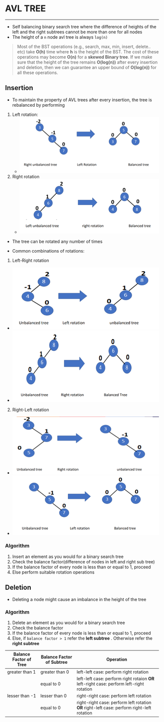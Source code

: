 # AVL TREE
---
- Self balancing binary search tree where the difference of heights of the left and the right subtrees cannot be more than one for all nodes
- The height of a `n` node avl tree is always `log(n)`

> Most of the BST operations (e.g., search, max, min, insert, delete.. etc) take **O(h)** time where **h** is the height of the BST. The cost of these operations may become **O(n)** for a **skewed Binary tree**. If we make sure that the height of the tree remains **O(log(n))** after every insertion and deletion, then we can guarantee an upper bound of **O(log(n))** for all these operations. 

## Insertion
- To maintain the property of AVL trees after every insertion, the tree is rebalanced by performing 
1. Left rotation:
   - ![left_rotation.png](https://github.com/Shogunkayo/PES_Notes/blob/main/DSA/Images/left_rotation.png)
2. Right rotation
   - ![right_rotation.png](https://github.com/Shogunkayo/PES_Notes/blob/main/DSA/Images/right_rotation.png)
- The tree can be rotated any number of times 

- Common combinations of rotations:
1. Left-Right rotation
- ![lr1.png](https://github.com/Shogunkayo/PES_Notes/blob/main/DSA/Images/lr1.png)
- ![[lr2.png]](https://github.com/Shogunkayo/PES_Notes/blob/main/DSA/Images/lr2.png)
2. Right-Left rotation
- ![rl1.png](https://github.com/Shogunkayo/PES_Notes/blob/main/DSA/Images/rl1.png)
- ![[rl2.png]](https://github.com/Shogunkayo/PES_Notes/blob/main/DSA/Images/rl2.png)

### Algorithm
1. Insert an element as you would for a binary search tree
2. Check the balance factor(difference of nodes in left and right sub tree)
3. If the balance factor of every node is less than or equal to 1, proceed
4. Else perform suitable rotation operations

## Deletion
- Deleting a node might cause an imbalance in the height of the tree

### Algorithm
1. Delete an element as you would for a binary search tree
2. Check the balance factor
3. If the balance factor of every node is less than or equal to 1, proceed
4. Else, if `balance factor > 1` refer the **left subtree** . Otherwise refer the **right subtree**

| Balance Factor of Tree | Balance  Factor of Subtree | Operation                                                                               |
| ---------------------- | -------------------------- | --------------------------------------------------------------------------------------- |
| greater than 1         | greater than 0             | left-left case: perform right rotation                                                  |
|                        | equal to 0                 | left-left case: perform right rotaion **OR** left-right case: perform left-right rotation   |
| lesser than -1         | lesser than 0              | right-right case: perform left rotation                                                 |
|                        | equal to 0                 | right-right case: perform left rotation **OR** right-left case: perform right-left rotation | 

